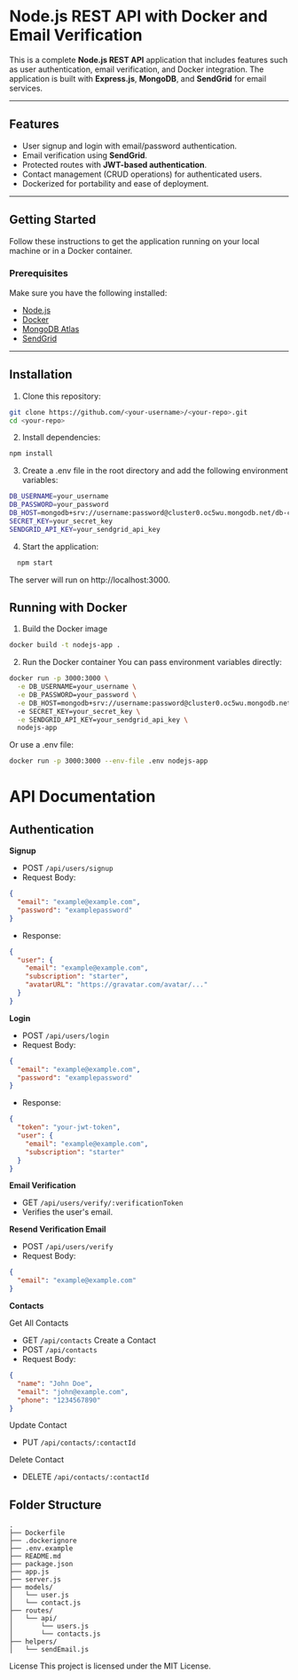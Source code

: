 # Node.js REST API with Docker and Email Verification

This is a complete **Node.js REST API** application that includes features such as user authentication, email verification, and Docker integration. The application is built with **Express.js**, **MongoDB**, and **SendGrid** for email services.

---

## **Features**
- User signup and login with email/password authentication.
- Email verification using **SendGrid**.
- Protected routes with **JWT-based authentication**.
- Contact management (CRUD operations) for authenticated users.
- Dockerized for portability and ease of deployment.

---

## **Getting Started**

Follow these instructions to get the application running on your local machine or in a Docker container.

### **Prerequisites**
Make sure you have the following installed:
- [Node.js](https://nodejs.org/)
- [Docker](https://www.docker.com/)
- [MongoDB Atlas](https://www.mongodb.com/cloud/atlas)
- [SendGrid](https://sendgrid.com/)

---

## **Installation**

1. Clone this repository:
```bash
git clone https://github.com/<your-username>/<your-repo>.git
cd <your-repo>
```

2. Install dependencies:
```bash
npm install
```

3. Create a .env file in the root directory and add the following environment variables:
```bash
DB_USERNAME=your_username
DB_PASSWORD=your_password
DB_HOST=mongodb+srv://username:password@cluster0.oc5wu.mongodb.net/db-contacts?retryWrites=true&w=majority
SECRET_KEY=your_secret_key
SENDGRID_API_KEY=your_sendgrid_api_key
```

4. Start the application:
```bash
  npm start
```

The server will run on http://localhost:3000.

## **Running with Docker**

1. Build the Docker image
```bash
docker build -t nodejs-app .
```

2. Run the Docker container
You can pass environment variables directly:
```bash
docker run -p 3000:3000 \
  -e DB_USERNAME=your_username \
  -e DB_PASSWORD=your_password \
  -e DB_HOST=mongodb+srv://username:password@cluster0.oc5wu.mongodb.net/db-contacts?retryWrites=true&w=majority \
  -e SECRET_KEY=your_secret_key \
  -e SENDGRID_API_KEY=your_sendgrid_api_key \
  nodejs-app
```
Or use a .env file:
```bash
docker run -p 3000:3000 --env-file .env nodejs-app
```

# API Documentation
## Authentication

**Signup**
- POST `/api/users/signup`
- Request Body:
```json
{
  "email": "example@example.com",
  "password": "examplepassword"
}
```
- Response:
```json
{
  "user": {
    "email": "example@example.com",
    "subscription": "starter",
    "avatarURL": "https://gravatar.com/avatar/..."
  }
}
```

**Login**
- POST `/api/users/login`
- Request Body:
```json
{
  "email": "example@example.com",
  "password": "examplepassword"
}
```
- Response:
```json
{
  "token": "your-jwt-token",
  "user": {
    "email": "example@example.com",
    "subscription": "starter"
  }
}
```

**Email Verification**
- GET `/api/users/verify/:verificationToken`
- Verifies the user's email.

**Resend Verification Email**
- POST `/api/users/verify`
- Request Body:
```json
{
  "email": "example@example.com"
}
```

**Contacts**

Get All Contacts
- GET `/api/contacts`
Create a Contact
- POST `/api/contacts`
- Request Body:
```json
{
  "name": "John Doe",
  "email": "john@example.com",
  "phone": "1234567890"
}
```
Update Contact
- PUT `/api/contacts/:contactId`

Delete Contact
- DELETE `/api/contacts/:contactId`

## **Folder Structure**
```plaintext
.
├── Dockerfile
├── .dockerignore
├── .env.example
├── README.md
├── package.json
├── app.js
├── server.js
├── models/
│   └── user.js
│   └── contact.js
├── routes/
│   └── api/
│       └── users.js
│       └── contacts.js
├── helpers/
│   └── sendEmail.js
```
License
This project is licensed under the MIT License.
